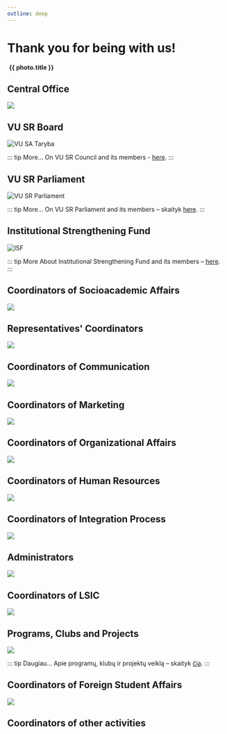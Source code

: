 ```yaml
---
outline: deep
---
```


<script setup lang="ts">
import { teamPhotos, biuras } from '../../data/bendruomene.EN'
import { socakad, atstovai, kom, mark, hr, integration, admin, pkp, intl, lsp, other } from '../../data/bendruomene'
import TeamAvatarLayout from '../../components/TeamAvatarLayout.vue'
</script>

# Thank you for being with us!

<div class="grid grid-cols-2 gap-8 mt-16">
    <div v-for="photo in teamPhotos" class="flex flex-col items-center gap-3">
        <a :href="photo.href">
            <img class="rounded-md shadow-sm hover:shadow-xl transition-shadow" :src="photo.link" />
        </a>
        <strong class="tracking-tight text-lg/5 text-center">{{ photo.title }}</strong>
    </div>
</div>

## Central Office

![](/img/koordinatoriu-nuotraukos/bendros/Centrinis-biuras-2.jpg)

<TeamAvatarLayout :members="biuras" />

## VU SR Board

![VU SA Taryba](/img/koordinatoriu-nuotraukos/bendros/Taryba-2.jpg)

::: tip More...
On VU SR Council and its members - [here](/en/vu-sa/taryba).
:::

## VU SR Parliament

![VU SR Parliament](/img/kitos-nuotraukos/Parlamentas.jpg)

::: tip More...
On VU SR Parliament and its members – skaityk [here](/en/vu-sa/parlamentas).
:::

## Institutional Strengthening Fund

![ISF](/img/kitos-nuotraukos/ISF.jpg)

::: tip More
About Institutional Strengthening Fund and its members – [here](/stipri-organizacija/isf).
:::

## Coordinators of Socioacademic Affairs

![](/img/koordinatoriu-nuotraukos/bendros/Socialinio-akademinio-proceso-koordinatoriai-2.jpg)

<TeamAvatarLayout :members="socakad" />

## Representatives\' Coordinators

![](/img/koordinatoriu-nuotraukos/bendros/atstovu.jpg)

<TeamAvatarLayout :members="atstovai" />

## Coordinators of Communication

![](/img/koordinatoriu-nuotraukos/bendros/Komunikacijos-koordinatoriai-2.jpg)

<TeamAvatarLayout :members="kom" />

## Coordinators of Marketing

![](/img/koordinatoriu-nuotraukos/bendros/Marketingo-srities-koordinatoriai-2.jpg)

<TeamAvatarLayout :members="mark" />

## Coordinators of Organizational Affairs

![](/img/koordinatoriu-nuotraukos/bendros/organizacines.jpg)

<TeamAvatarLayout :members="org" />

## Coordinators of Human Resources

![](/img/koordinatoriu-nuotraukos/bendros/HR-2.jpg)

<TeamAvatarLayout :members="hr" />

## Coordinators of Integration Process

![](/img/koordinatoriu-nuotraukos/bendros/Integracijos-proceso-koordinatoriai-2.jpg)

<TeamAvatarLayout :members="integration" />

## Administrators

![](/img/koordinatoriu-nuotraukos/bendros/Administratoriai-2.jpg)

<TeamAvatarLayout :members="admin" />

## Coordinators of LSIC

![](/img/koordinatoriu-nuotraukos/bendros/LSP-koordinatoriai-2.jpg)

<TeamAvatarLayout :members="lsp" />

## Programs, Clubs and Projects

![](/img/koordinatoriu-nuotraukos/bendros/PKP-2.jpg)

::: tip Daugiau...
Apie programų, klubų ir projektų veiklą – skaityk [čia](/darni-bendruomene/pkp).
:::

<TeamAvatarLayout :members="pkp" />

## Coordinators of Foreign Student Affairs

![](/img/koordinatoriu-nuotraukos/bendros/Uzsienieciu-koordai-2.jpg)

<TeamAvatarLayout :members="intl" />

## Coordinators of other activities

<TeamAvatarLayout :members="other" />
